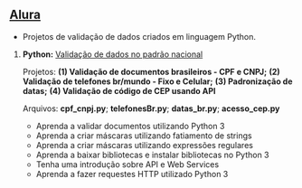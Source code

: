 ## [Alura](https://www.alura.com.br/)

   - Projetos de validação de dados criados em linguagem Python.

1. **Python:** [Validação de dados no padrão nacional](https://cursos.alura.com.br/course/python-validacao-dados)

    Projetos: **(1) Validação de documentos brasileiros - CPF e CNPJ;**
    **(2) Validação de telefones br/mundo - Fixo e Celular;**
    **(3) Padronização de datas;**
    **(4) Validação de código de CEP usando API**
    
    Arquivos: **cpf_cnpj.py**; **telefonesBr.py**; **datas_br.py**; **acesso_cep.py**
   - Aprenda a validar documentos utilizando Python 3
   - Aprenda a criar máscaras utilizando fatiamento de strings
   - Aprenda a criar máscaras utilizando expressões regulares
   - Aprenda a baixar bibliotecas e instalar bibliotecas no Python 3
   - Tenha uma introdução sobre API e Web Services
   - Aprenda a fazer requestes HTTP utilizado Python 3
   
